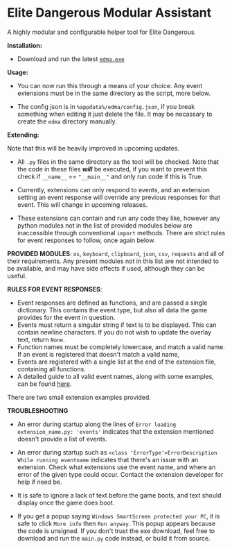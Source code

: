 # Elite Dangerous Modular Assistant
A highly modular and configurable helper tool for Elite Dangerous.



**Installation:**

 - Download and run the latest [`edma.exe`](https://github.com/RaVenInTheDark/edma/releases/)
 

**Usage:**

 - You can now run this through a means of your choice. Any event extensions must be in the same directory as the script, more below.
 
 - The config json is in `%appdata%/edma/config.json`, if you break something when editing it just delete the file. It may be necassary to create the `edma` directory manually.

 



**Extending:**


Note that this will be heavily improved in upcoming updates.

 - All `.py` files in the same directory as the tool will be checked. Note that the code in these files ***will*** be executed, if you want to prevent this check if `__name__` == `"__main__"` and only run code if this is True.
 
 - Currently, extensions can only respond to events, and an extension setting an event response will override any previous responses for that event. This will change in upcoming releases.
 
 - These extensions can contain and run any code they like, however any python modules not in the list of provided modules below are inaccessible through conventional `import` methods. There are strict rules for event responses to follow, once again below.
 
**PROVIDED MODULES**: `os`, `keyboard`, `clipboard`, `json`, `csv`, `requests` and all of their requirements. Any present modules not in this list are not intended to be available, and may have side effects if used, although they can be useful.

**RULES FOR EVENT RESPONSES**:

 - Event responses are defined as functions, and are passed a single dictionary. This contains the event type, but also all data the game provides for the event in question. 
 - Events must return a singular string if text is to be displayed. This can contain newline characters. If you do not wish to update the overlay text, return `None`.
 - Function names must be completely lowercase, and match a valid name. If an event is registered that doesn't match a valid name,
 - Events are registered with a single list at the end of the extension file, containing all functions.
 - A detailed guide to all valid event names, along with some examples, can be found [here](https://github.com/RaVenInTheDark/edma/blob/master/Journal_Manual_v28.pdf).
 
There are two small extension examples provided. 


**TROUBLESHOOTING**
 - An error during startup along the lines of `Error loading extension_name.py: 'events'` indicates that the extension mentioned doesn't provide a list of events.

 - An error during startup such as `<class 'ErrorType'>ErrorDescription While running eventname` indicates that there's an issue with an extension. Check what extensions use the event name, and where an error of the given type could occur. Contact the extension developer for help if need be.
 
 - It is safe to ignore a lack of text before the game boots, and text should display once the game does boot.
 
 - If you get a popup saying `Windows SmartScreen protected your PC`, it is safe to click `More info` then `Run anyway`. This popup appears because the code is unsigned. If you don't trust the exe download, feel free to download and run the `main.py` code instead, or build it from source.
